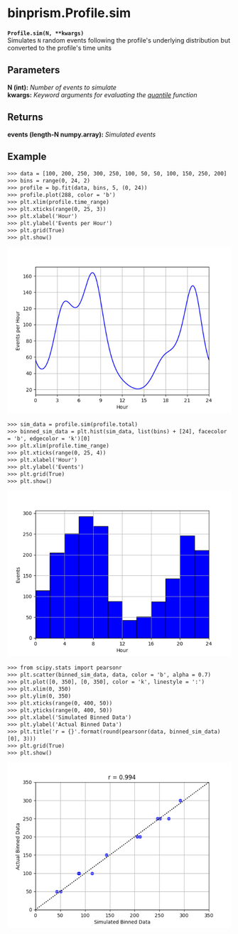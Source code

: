 # binprism.Profile.sim
**`Profile.sim(N, **kwargs)`** <br />
Simulates `N` random events following the profile's underlying distribution but converted to the profile's time units

## Parameters
**N (int):** *Number of events to simulate* <br />
**kwargs:** *Keyword arguments for evaluating the [quantile](https://github.com/JoeJimFlood/binprism/blob/master/doc/PPD/quantile.md) function*

## Returns
**events (length-N numpy.array):** *Simulated events*

## Example
```
>>> data = [100, 200, 250, 300, 250, 100, 50, 50, 100, 150, 250, 200]
>>> bins = range(0, 24, 2)
>>> profile = bp.fit(data, bins, 5, (0, 24))
>>> profile.plot(288, color = 'b')
>>> plt.xlim(profile.time_range)
>>> plt.xticks(range(0, 25, 3))
>>> plt.xlabel('Hour')
>>> plt.ylabel('Events per Hour')
>>> plt.grid(True)
>>> plt.show()
```
![alt text](ProfileSimExample1.png "Profile to simulate data from")
```
>>> sim_data = profile.sim(profile.total)
>>> binned_sim_data = plt.hist(sim_data, list(bins) + [24], facecolor = 'b', edgecolor = 'k')[0]
>>> plt.xlim(profile.time_range)
>>> plt.xticks(range(0, 25, 4))
>>> plt.xlabel('Hour')
>>> plt.ylabel('Events')
>>> plt.grid(True)
>>> plt.show()
```
![alt text](ProfileSimExample2.png "Simulated Data")
```
>>> from scipy.stats import pearsonr
>>> plt.scatter(binned_sim_data, data, color = 'b', alpha = 0.7)
>>> plt.plot([0, 350], [0, 350], color = 'k', linestyle = ':')
>>> plt.xlim(0, 350)
>>> plt.ylim(0, 350)
>>> plt.xticks(range(0, 400, 50))
>>> plt.yticks(range(0, 400, 50))
>>> plt.xlabel('Simulated Binned Data')
>>> plt.ylabel('Actual Binned Data')
>>> plt.title('r = {}'.format(round(pearsonr(data, binned_sim_data)[0], 3)))
>>> plt.grid(True)
>>> plt.show()
```
![alt text](ProfileSimExample3.png "Comparison of original data and simulated data placed in same bins")
